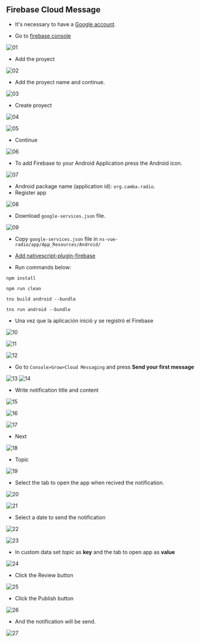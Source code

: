 ## Firebase Cloud Message

* It's necessary to have a [Google account](https://accounts.google.com/signup/v2/webcreateaccount?service=ahsid&continue=https%3A%2F%2Ffirebase.google.com%2F%3Frefresh%3D1&flowName=GlifWebSignIn&flowEntry=SignUp).

* Go to [firebase console](https://console.firebase.google.com/)

![01](./images/FirebaseConfigurationGuide/01s.png)

* Add the proyect

![02](./images/FirebaseConfigurationGuide/02s.png)

* Add the proyect name and continue.

![03](./images/FirebaseConfigurationGuide/03s.png)

* Create proyect

![04](./images/FirebaseConfigurationGuide/04s.png)

![05](./images/FirebaseConfigurationGuide/05s.png)

* Continue

![06](./images/FirebaseConfigurationGuide/06s.png)

* To add Firebase to your Android Application press the Android icon.

![07](./images/FirebaseConfigurationGuide/07s.png)

* Android package name (application id): `org.camba.radio`.
* Register app

![08](./images/FirebaseConfigurationGuide/08s.png)

* Download `google-services.json` file.

![09](./images/FirebaseConfigurationGuide/09s.png)

* Copy `google-services.json` file in `ns-vue-radio/app/App_Resources/Android/`

* [Add nativescript-plugin-firebase](Guia-para-agregar-nativescript-plugin-firebase.md)

* Run commands below:

`npm install`

`npm run clean`

`tns build android --bundle`

`tns run android --bundle`

* Una vez que la aplicación inició y se registró el Firebase

![10](./images/FirebaseConfigurationGuide/10s.png)

![11](./images/FirebaseConfigurationGuide/11s.png)

![12](./images/FirebaseConfigurationGuide/12s.png)


* Go to `Console>Grow>Cloud Messaging` and press **Send your first message**

![13](./images/FirebaseConfigurationGuide/13s.png)
![14](./images/FirebaseConfigurationGuide/14s.png)

* Write notification title and content

![15](./images/FirebaseConfigurationGuide/15s.png)

![16](./images/FirebaseConfigurationGuide/16s.png)


![17](./images/FirebaseConfigurationGuide/17s.png)

* Next

![18](./images/FirebaseConfigurationGuide/18s.png)

* Topic

![19](./images/FirebaseConfigurationGuide/19s.png)

* Select the tab to open the app when recived the notification.

![20](./images/FirebaseConfigurationGuide/20s.png)

![21](./images/FirebaseConfigurationGuide/21s.png)

* Select a date to send the notification

![22](./images/FirebaseConfigurationGuide/22s.png)

![23](./images/FirebaseConfigurationGuide/23s.png)

* In custom data set *topic* as **key** and the tab to open app as **value**

![24](./images/FirebaseConfigurationGuide/24s.png)

* Click the Review button

![25](./images/FirebaseConfigurationGuide/25s.png)

* Click the Publish button

![26](./images/FirebaseConfigurationGuide/26s.png)

* And the notification will be send.

![27](./images/FirebaseConfigurationGuide/27s.png)
